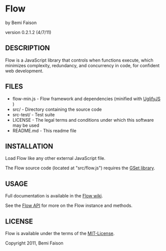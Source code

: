 # Flow
by Bemi Faison

version 0.2.1.2
(4/7/11)

## DESCRIPTION

Flow is a JavaScript library that controls when functions execute, which minimizes complexity, redundancy, and concurrency in code, for confident web development.

## FILES

* flow-min.js - Flow framework and dependencies (minified with [UglifyJS](http://marijnhaverbeke.nl/uglifyjs) )
* src/ - Directory containing the source code
* src-test/ - Test suite
* LICENSE - The legal terms and conditions under which this software may be used
* README.md - This readme file

## INSTALLATION

Load Flow like any other external JavaScript file.

The Flow source code (located at "src/flow.js") requires the [GSet library](http://github.com/bemson/GSet/).

## USAGE

Full documentation is available in the [Flow wiki](http://github.com/bemson/Flow/wiki/).

See the [Flow API](http://github.com/bemson/Flow/wiki/Flow-API) for more on the Flow instance and methods.

## LICENSE

Flow is available under the terms of the [MIT-License](http://en.wikipedia.org/wiki/MIT_License#License_terms).

Copyright 2011, Bemi Faison
